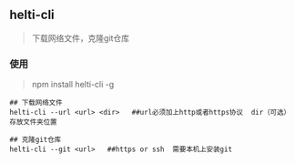 ## helti-cli

> 下载网络文件，克隆git仓库

### 使用

> npm install helti-cli -g

```shell
## 下载网络文件
helti-cli --url <url> <dir>   ##url必须加上http或者https协议  dir（可选）存放文件夹位置

## 克隆git仓库
helti-cli --git <url>   ##https or ssh  需要本机上安装git
```